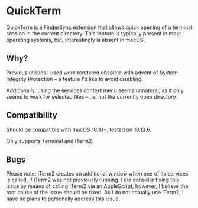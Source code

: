 # QuickTerm

QuickTerm is a FinderSync extension that allows quick opening of a terminal session 
in the current directory. This feature is typically present in most operating systems, 
but, interestingly is absent in macOS.

## Why?
Previous utilities I used were rendered obsolete with advent of System Integrity Protection
– a feature I'd like to avoid disabling.

Additionally, using the services context menu seems unnatural, as it only seems to work
for selected files – i.e. not the currently open directory.

## Compatibility
Should be compatible with macOS 10.10+, tested on 10.13.6.

Only supports Terminal and iTerm2.

## Bugs
Please note: iTerm2 creates an additional window when one of its services is called, if iTerm2
was not previously running. I did consider fixing this issue by means of calling iTerm2 via an
AppleScript, however, I believe the root cause of the issue should be fixed. As I do not 
actually use iTerm2, I have no plans to personally address this issue.